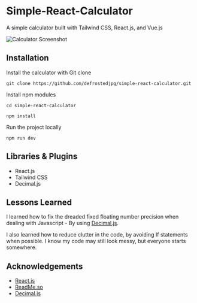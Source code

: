
# Simple-React-Calculator

A simple calculator built with Tailwind CSS, React.js, and Vue.js

![Calculator Screenshot](https://i.imgur.com/p302KFR.png)
## Installation

Install the calculator with Git clone

`git clone https://github.com/defrostedjpg/simple-react-calculator.git`

Install npm modules

`cd simple-react-calculator`

`npm install`

Run the project locally

`npm run dev`
## Libraries & Plugins

- React.js
- Tailwind CSS
- Decimal.js


## Lessons Learned

I learned how to fix the dreaded fixed floating number precision when dealing with Javascript - By using [Decimal.js](https://www.npmjs.com/package/decimal.js/v/3.0.0).

I also learned how to reduce clutter in the code, by avoiding If statements when possible. I know my code may still look messy, but everyone starts somewhere.


## Acknowledgements

 - [React.js](https://react.dev/)
 - [ReadMe.so](https://readme.so/)
 - [Decimal.js](https://mikemcl.github.io/decimal.js/)

